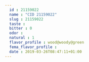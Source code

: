 ```yaml
---
  id : 21159022
  name : "CID 21159022"
  slug : 21159022
  taste : 
  bitter : 0
  odor : 
  natural : 1
  flavor_profile : wood@woody@green
  fema_flavor_profile : 
  date : 2019-03-26T08:47:11+01:00
---
```



